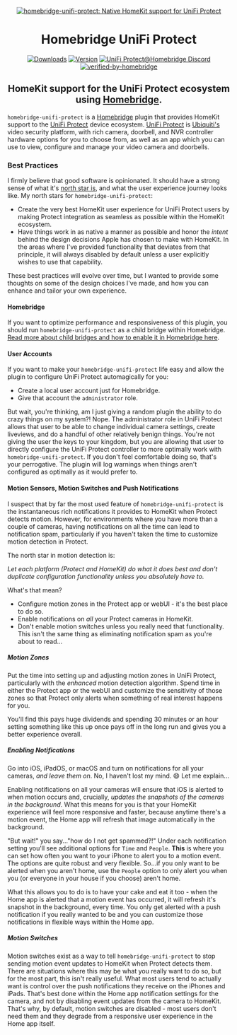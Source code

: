 <SPAN ALIGN="CENTER" STYLE="text-align:center">
<DIV ALIGN="CENTER" STYLE="text-align:center">

[![homebridge-unifi-protect: Native HomeKit support for UniFi Protect](https://raw.githubusercontent.com/hjdhjd/homebridge-unifi-protect/main/homebridge-protect.svg)](https://github.com/hjdhjd/homebridge-unifi-protect)

# Homebridge UniFi Protect

[![Downloads](https://img.shields.io/npm/dt/homebridge-unifi-protect?color=%230559C9&logo=icloud&logoColor=%23FFFFFF&style=for-the-badge)](https://www.npmjs.com/package/homebridge-unifi-protect)
[![Version](https://img.shields.io/npm/v/homebridge-unifi-protect?color=%230559C9&label=Homebridge%20UniFi%20Protect&logo=ubiquiti&logoColor=%23FFFFFF&style=for-the-badge)](https://www.npmjs.com/package/homebridge-unifi-protect)
[![UniFi Protect@Homebridge Discord](https://img.shields.io/discord/432663330281226270?color=0559C9&label=Discord&logo=discord&logoColor=%23FFFFFF&style=for-the-badge)](https://discord.gg/QXqfHEW)
[![verified-by-homebridge](https://img.shields.io/badge/homebridge-verified-blueviolet?color=%23491F59&style=for-the-badge&logoColor=%23FFFFFF&logo=homebridge)](https://github.com/homebridge/homebridge/wiki/Verified-Plugins)

## HomeKit support for the UniFi Protect ecosystem using [Homebridge](https://homebridge.io).
</DIV>
</SPAN>

`homebridge-unifi-protect` is a [Homebridge](https://homebridge.io) plugin that provides HomeKit support to the [UniFi Protect](https://unifi-network.ui.com/video-security) device ecosystem. [UniFi Protect](https://unifi-network.ui.com/video-security) is [Ubiquiti's](https://www.ui.com) video security platform, with rich camera, doorbell, and NVR controller hardware options for you to choose from, as well as an app which you can use to view, configure and manage your video camera and doorbells.

### Best Practices
I firmly believe that good software is opinionated. It should have a strong sense of what it's [north star is](https://github.com/hjdhjd/homebridge-unifi-protect#why), and what the user experience journey looks like. My north stars for `homebridge-unifi-protect`:

  * Create the very best HomeKit user experience for UniFi Protect users by making Protect integration as seamless as possible within the HomeKit ecosystem.
  * Have things work in as native a manner as possible and honor the *intent* behind the design decisions Apple has chosen to make with HomeKit. In the areas where I've provided functionality that deviates from that principle, it will always disabled by default unless a user explicitly wishes to use that capability.

These best practices will evolve over time, but I wanted to provide some thoughts on some of the design choices I've made, and how you can enhance and tailor your own experience.

#### Homebridge
If you want to optimize performance and responsiveness of this plugin, you should run `homebridge-unifi-protect` as a child bridge within Homebridge. [Read more about child bridges and how to enable it in Homebridge here](https://github.com/homebridge/homebridge/wiki/Child-Bridges).

#### User Accounts
If you want to make your `homebridge-unifi-protect` life easy and allow the plugin to configure UniFi Protect automagically for you:

  * Create a local user account just for Homebridge.
  * Give that account the `administrator` role.

But wait, you're thinking, am I just giving a random plugin the ability to do crazy things on my system?! Nope. The administrator role in UniFi Protect allows that user to be able to change individual camera settings, create liveviews, and do a handful of other relatively benign things. You're not giving the user the keys to your kingdom, but you are allowing that user to directly configure the UniFi Protect controller to more optimally work with `homebridge-unifi-protect`. If you don't feel comfortable doing so, that's your perrogative. The plugin will log warnings when things aren't configured as optimally as it would prefer to.

#### Motion Sensors, Motion Switches and Push Notifications
I suspect that by far the most used feature of `homebridge-unifi-protect` is the instantaneous rich notifications it provides to HomeKit when Protect detects motion. However, for environments where you have more than a couple of cameras, having notifications on all the time can lead to notification spam, particularly if you haven't taken the time to customize motion detection in Protect.

The north star in motion detection is:

  *Let each platform (Protect and HomeKit) do what it does best and don't duplicate configuration functionality unless you absolutely have to.*

What's that mean?

  * Configure motion zones in the Protect app or webUI - it's the best place to do so.
  * Enable notifications on *all* your Protect cameras in HomeKit.
  * Don't enable motion switches unless you really need that functionality. This isn't the same thing as eliminating notification spam as you're about to read...

##### Motion Zones
Put the time into setting up and adjusting motion zones in UniFi Protect, particularly with the *enhanced* motion detection algorithm. Spend time in either the Protect app or the webUI and customize the sensitivity of those zones so that Protect only alerts when something of real interest happens for you.

You'll find this pays huge dividends and spending 30 minutes or an hour setting something like this up once pays off in the long run and gives you a better experience overall.

##### Enabling Notifications
Go into iOS, iPadOS, or macOS and turn on notifications for all your cameras, *and leave them on*. No, I haven't lost my mind. :smile: Let me explain...

Enabling notifications on all your cameras will ensure that iOS is alerted to when motion occurs and, crucially, *updates the snapshots of the cameras in the background*. What this means for you is that your HomeKit experience will feel more responsive and faster, because anytime there's a motion event, the Home app will refresh that image automatically in the background.

"But wait!" you say..."how do I not get spammed?!" Under each notification setting you'll see additional options for `Time` and `People`. **This** is where you can set how often you want to your iPhone to alert you to a motion event. The options are quite robust and very flexible. So...if you only want to be alerted when you aren't home, use the `People` option to only alert you when you (or everyone in your house if you choose) aren't home.

What this allows you to do is to have your cake and eat it too - when the Home app is alerted that a motion event has occurred, it will refresh it's snapshot in the background, every time. You only get alerted with a push notification if you really wanted to be and you can customize those notifications in flexible ways within the Home app.

##### Motion Switches
Motion switches exist as a way to tell `homebridge-unifi-protect` to stop sending motion event updates to HomeKit when Protect detects them. There are situations where this may be what you really want to do so, but for the most part, this isn't really useful. What most users tend to actually want is control over the push notifications they receive on the iPhones and iPads. That's best done within the Home app notification settings for the camera, and not by disabling event updates from the camera to HomeKit. That's why, by default, motion switches are disabled - most users don't need them and they degrade from a responsive user experience in the Home app itself.

